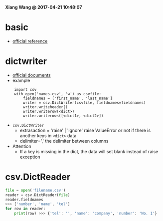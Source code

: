 **Xiang Wang @ 2017-04-21 10:48:07**

# basic
* [official reference](https://docs.python.org/3/library/csv.html)


# dictwriter
* [official documents](https://docs.python.org/3/library/csv.html#csv.DictWriter)
* example
```
    import csv
    with open('names.csv', 'w') as csvfile:
        fieldnames = ['first_name', 'last_name']
        writer = csv.DictWriter(csvfile, fieldnames=fieldnames)
        writer.writeheader()
        writer.writerow(<dict>)
        writer.writerows([<dict1>, <dict2>])
```
* `csv.DictWriter`
    * extrasaction = 'raise' | 'ignore' raise ValueError or not if there is another keys in `<dict>` data
    * delimiter=',' the delimiter between columns
* Attention
    * If a key is missing in the dict, the data will set blank instead of raise exception

# csv.DictReader
```python
file = open('filename.csv')
reader = csv.DictReader(file)
reader.fieldnames
>>> ['number', 'name', 'tel']
for row in reader:
    print(row) >>> {'tel': '', 'name': 'company', 'number': 'No. 1'}
```
